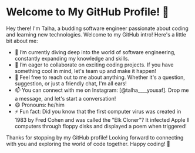 # Welcome to My GitHub Profile! 👋

Hey there! I'm Talha, a budding software engineer passionate about coding and learning new technologies. Welcome to my GitHub intro! Here's a little bit about me:

- 🌱 I’m currently diving deep into the world of software engineering, constantly expanding my knowledge and skills.
- 👯 I’m eager to collaborate on exciting coding projects. If you have something cool in mind, let's team up and make it happen!
- 💬 Feel free to reach out to me about anything. Whether it's a question, suggestion, or just a friendly chat, I'm all ears!
- 📫 You can connect with me on Instagram: [@talha____yousaf]. Drop me a message, and let's start a conversation!
- 😄 Pronouns: he/him
- ⚡ Fun fact: Did you know that the first computer virus was created in 1983 by Fred Cohen and was called the "Elk Cloner"? It infected Apple II computers through floppy disks and displayed a poem when triggered!

Thanks for stopping by my GitHub profile! Looking forward to connecting with you and exploring the world of code together. Happy coding! 🚀
